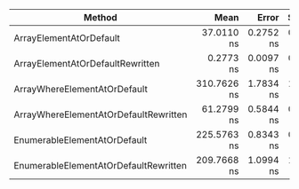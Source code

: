 |                                Method |        Mean |     Error |    StdDev |
|-------------------------------------- |------------:|----------:|----------:|
|               ArrayElementAtOrDefault |  37.0110 ns | 0.2752 ns | 0.2574 ns |
|      ArrayElementAtOrDefaultRewritten |   0.2773 ns | 0.0097 ns | 0.0090 ns | x150
|          ArrayWhereElementAtOrDefault | 310.7626 ns | 1.7834 ns | 1.5809 ns |
| ArrayWhereElementAtOrDefaultRewritten |  61.2799 ns | 0.5844 ns | 0.5466 ns | x5
|          EnumerableElementAtOrDefault | 225.5763 ns | 0.8343 ns | 0.7804 ns |
| EnumerableElementAtOrDefaultRewritten | 209.7668 ns | 1.0994 ns | 1.0284 ns | x1.1